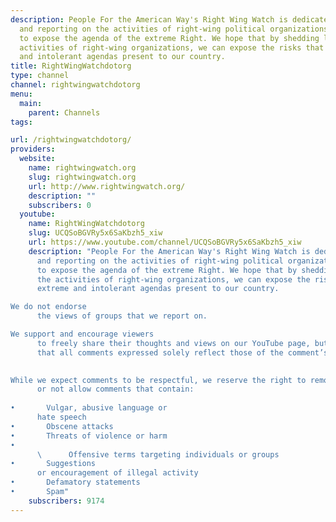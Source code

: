 ```yaml
---
description: People For the American Way's Right Wing Watch is dedicated to monitoring
  and reporting on the activities of right-wing political organizations, in order
  to expose the agenda of the extreme Right. We hope that by shedding light on the
  activities of right-wing organizations, we can expose the risks that their extreme
  and intolerant agendas present to our country.
title: RightWingWatchdotorg
type: channel
channel: rightwingwatchdotorg
menu:
  main:
    parent: Channels
tags:

url: /rightwingwatchdotorg/
providers:
  website:
    name: rightwingwatch.org
    slug: rightwingwatch.org
    url: http://www.rightwingwatch.org/
    description: ""
    subscribers: 0
  youtube:
    name: RightWingWatchdotorg
    slug: UCQSoBGVRy5x6SaKbzh5_xiw
    url: https://www.youtube.com/channel/UCQSoBGVRy5x6SaKbzh5_xiw
    description: "People For the American Way's Right Wing Watch is dedicated to monitoring
      and reporting on the activities of right-wing political organizations, in order
      to expose the agenda of the extreme Right. We hope that by shedding light on
      the activities of right-wing organizations, we can expose the risks that their
      extreme and intolerant agendas present to our country. 

We do not endorse
      the views of groups that we report on. 

We support and encourage viewers
      to freely share their thoughts and views on our YouTube page, but please note
      that all comments expressed solely reflect those of the comment’s author.

      
While we expect comments to be respectful, we reserve the right to remove
      or not allow comments that contain:
 
•       Vulgar, abusive language or
      hate speech
•       Obscene attacks
•       Threats of violence or harm
•
      \      Offensive terms targeting individuals or groups
•       Suggestions
      or encouragement of illegal activity
•       Defamatory statements
•       Spam"
    subscribers: 9174
---
```

